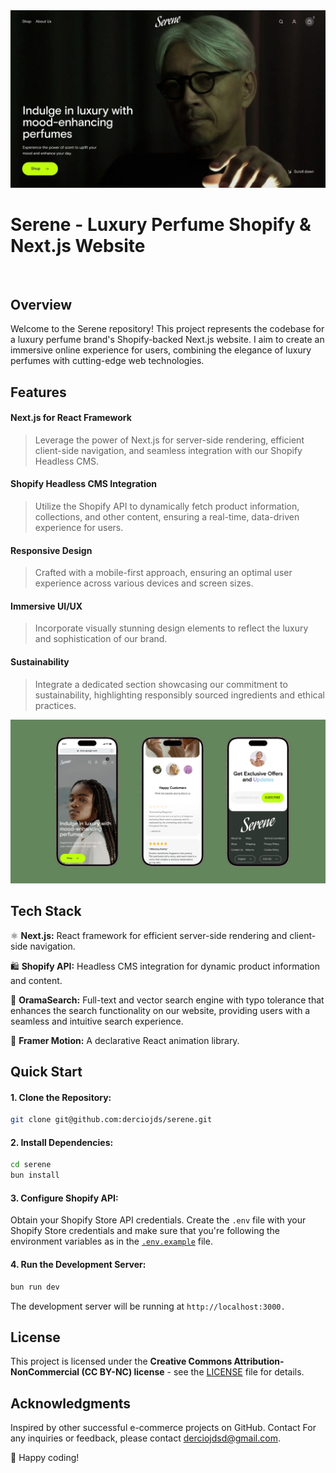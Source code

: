 <div align="center">
  <a href="https://serene-theta.vercel.app">
    <img alt="Serene homepage screenshot" src="./public/images/screenshot.webp">
  </a>

  <br/>

</div>

<h1>Serene - Luxury Perfume Shopify & Next.js Website</h1>

<br/>

## Overview

Welcome to the Serene repository! This project represents the codebase for a luxury perfume brand's Shopify-backed Next.js website. I aim to create an immersive online experience for users, combining the elegance of luxury perfumes with cutting-edge web technologies.

## Features

#### Next.js for React Framework

> Leverage the power of Next.js for server-side rendering, efficient client-side navigation, and seamless integration with our Shopify Headless CMS.

#### Shopify Headless CMS Integration

> Utilize the Shopify API to dynamically fetch product information, collections, and other content, ensuring a real-time, data-driven experience for users.

#### Responsive Design

> Crafted with a mobile-first approach, ensuring an optimal user experience across various devices and screen sizes.

#### Immersive UI/UX

> Incorporate visually stunning design elements to reflect the luxury and sophistication of our brand.

#### Sustainability

> Integrate a dedicated section showcasing our commitment to sustainability, highlighting responsibly sourced ingredients and ethical practices.

![serene screenshot mobile](./public/images/screenshot01.webp)

## Tech Stack

⚛️ **Next.js:** React framework for efficient server-side rendering and client-side navigation.

🛍️ **Shopify API:** Headless CMS integration for dynamic product information and content.

🔎 **OramaSearch:** Full-text and vector search engine with typo tolerance that enhances the search functionality on our website, providing users with a seamless and intuitive search experience.

🧦 **Framer Motion:** A declarative React animation library.

## Quick Start

#### 1. Clone the Repository:

```bash
git clone git@github.com:derciojds/serene.git
```

<!-- # cd serene -->

#### 2. Install Dependencies:

```bash
cd serene
bun install
```

#### 3. Configure Shopify API:

Obtain your Shopify Store API credentials.
Create the `.env` file with your Shopify Store credentials and make sure that you're following the environment variables as in the [`.env.example`](./.env.example) file.

#### 4. Run the Development Server:

```bash
bun run dev
```

The development server will be running at `http://localhost:3000.`

## License

This project is licensed under the **Creative Commons Attribution-NonCommercial (CC BY-NC) license** - see the [LICENSE](./LICENSE.md) file for details.

## Acknowledgments

Inspired by other successful e-commerce projects on GitHub.
Contact
For any inquiries or feedback, please contact derciojdsd@gmail.com.

💫 Happy coding!
